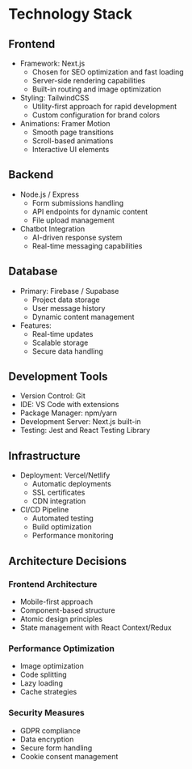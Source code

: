 # Technology Stack

## Frontend
- Framework: Next.js
  - Chosen for SEO optimization and fast loading
  - Server-side rendering capabilities
  - Built-in routing and image optimization
- Styling: TailwindCSS
  - Utility-first approach for rapid development
  - Custom configuration for brand colors
- Animations: Framer Motion
  - Smooth page transitions
  - Scroll-based animations
  - Interactive UI elements

## Backend
- Node.js / Express
  - Form submissions handling
  - API endpoints for dynamic content
  - File upload management
- Chatbot Integration
  - AI-driven response system
  - Real-time messaging capabilities

## Database
- Primary: Firebase / Supabase
  - Project data storage
  - User message history
  - Dynamic content management
- Features:
  - Real-time updates
  - Scalable storage
  - Secure data handling

## Development Tools
- Version Control: Git
- IDE: VS Code with extensions
- Package Manager: npm/yarn
- Development Server: Next.js built-in
- Testing: Jest and React Testing Library

## Infrastructure
- Deployment: Vercel/Netlify
  - Automatic deployments
  - SSL certificates
  - CDN integration
- CI/CD Pipeline
  - Automated testing
  - Build optimization
  - Performance monitoring

## Architecture Decisions
### Frontend Architecture
- Mobile-first approach
- Component-based structure
- Atomic design principles
- State management with React Context/Redux

### Performance Optimization
- Image optimization
- Code splitting
- Lazy loading
- Cache strategies

### Security Measures
- GDPR compliance
- Data encryption
- Secure form handling
- Cookie consent management
